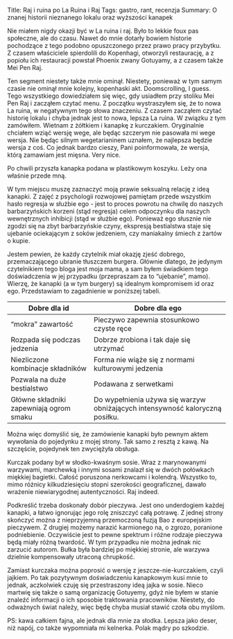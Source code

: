 Title: Raj i ruina po La Ruina i Raj
Tags: gastro, rant, recenzja
Summary: O znanej historii nieznanego lokalu oraz wyższości kanapek

Nie miałem nigdy okazji być w La ruina i raj. Było to lekkie foux pas społeczne, ale do czasu. Nawet do mnie dotarły bowiem historie pochodzące z tego podobno opuszczonego przez prawo pracy przybytku. Z czasem właściciele spierdolili do Kopenhagi, otworzyli restaurację, a z popiołu ich restauracji powstał Phoenix zwany Gotuyamy, a z czasem także Mei Pen Raj. 

Ten segment  niestety także mnie ominął. Niestety, ponieważ w tym samym czasie nie ominął mnie kolejny, kopenhaski akt. Doomscrolling, I guess. Tego wszystkiego dowiedziałem się więc, gdy usiadłem przy stoliku Mei Pen Raj i zacząłem czytać menu. Z początku wystraszyłem się, że to nowa La ruina, w negatywnym tego słowa znaczeniu. Z czasem zacząłem czytać historię lokalu i chyba jednak jest to nowa, lepsza La ruina. W związku z tym zamówiłem. Wietnam z żółtkiem i kanapkę z kurczakiem. Oryginalnie chciałem wziąć wersję wege, ale będąc szczerym nie pasowała mi wege wersja. Nie będąc silnym wegetarianinem uznałem, że najlepsza będzie wersja z coś. Co jednak bardzo cieszy, Pani poinformowała, że wersja, którą zamawiam jest mięsna. Very nice.

Po chwili przyszła kanapka podana w plastikowym koszyku. Leży ona właśnie przede mną.

W tym miejscu muszę zaznaczyć moją prawie seksualną relację z ideą kanapki. Z zajęć z psychologii rozwojowej pamiętam przede wszystkim hasło regresja w służbie ego - jest to proces powrotu na chwilę do naszych barbarzyńskich korzeni (stąd regresja) celem odpoczynku dla naszych wewnętrznych inhibicji (stąd w służbie ego). Ponieważ ego słusznie nie zgodzi się na zbyt barbarzyńskie czyny, ekspresją bestialstwa staje się ujebanie ociekającym z soków jedzeniem, czy maniakalny śmiech z żartów o kupie. 

Jestem pewien, że każdy czytelnik miał okazję zjeść dobrego, przemaczającego ubranie tłuszczem burgera. Głównie dlatego, że jedynym czytelnikiem tego bloga jest moja mama, a sam byłem świadkiem tego doświadczenia w jej przypadku (przepraszam za to “ujebanie”, mamo). Wierzę, że kanapki (a w tym burgery) są idealnym kompromisem id oraz ego. Przedstawiam to zagadnienie w poniższej tabeli.

| Dobre dla id | Dobre dla ego  |
| --- | --- |
| “mokra” zawartość  | Pieczywo zapewnia stosunkowo czyste ręce  |
| Rozpada się podczas jedzenia  | Dobrze zrobiona i tak daje się utrzymać |
| Niezliczone kombinacje składników  | Forma nie wiąże się z normami kulturowymi jedzenia |
| Pozwala na duże bestialstwo | Podawana z serwetkami |
| Główne składniki zapewniają ogrom smaku | Do wypełnienia używa się warzyw obniżających intensywność kaloryczną posiłku. |

Można więc domyślić się, że zamówienie kanapki było pewnym aktem wywołania do pojedynku z mojej strony. Tak samo z resztą z kawą. Na szczęście, pojedynek ten zwyciężyła obsługa.

Kurczak podany był w słodko-kwaśnym sosie. Wraz z marynowanymi warzywami, marchewką i innymi sosami znalazł się w dwóch połówkach miękkiej bagietki. Całość poruszona nerkowcami i kolendrą. Wszystko to, mimo różnicy kilkudziesięciu stopni szerokości geograficznej, dawało wrażenie niewiarygodnej autentyczności. Raj indeed.

Podkreślić trzeba doskonały dobór pieczywa. Jest ono underdogiem każdej kanapki, a łatwo ignorując jego rolę zniszczyć całą potrawę. Z jednej strony skończyć można z nieprzyjemną przemoczoną fuzją Bao z europejskim pieczywem. Z drugiej możemy narazić karmionego na, o zgrozo, poranione podniebienie. Oczywiście jest to pewne spektrum i różne rodzaje pieczywa będą miały różną twardość. W tym przypadku nie można jednak nic zarzucić autorom. Bułka była bardziej po miękkiej stronie, ale warzywa dzielnie kompensowały utraconą chrupkość.

Zamiast kurczaka można poprosić o wersję z jeszcze-nie-kurczakiem, czyli jajkiem. Po tak pozytywnym doświadczeniu kanapkowym kusi mnie to jednak, aczkolwiek czuję się przestraszony ideą jajka w sosie. Nieco martwię się także o samą organizację Gotuyemy, gdyż nie byłem w stanie znaleźć informacji o ich sposobie traktowania pracowników. Niestety, do odważnych świat należy, więc będę chyba musiał stawić czoła obu myślom.

PS: kawa całkiem fajna, ale jednak dla mnie za słodka. Lepsza jako deser, niż napój, co także wypomniała mi kelnerka. Polak mądry po szkodzie.